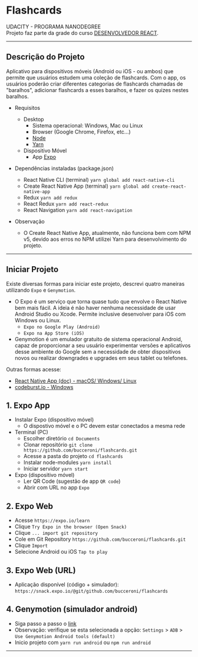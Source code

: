 # Flashcards

UDACITY - PROGRAMA NANODEGREE  
Projeto faz parte da grade do curso [DESENVOLVEDOR REACT](https://br.udacity.com/course/react-nanodegree--nd019).

<hr>

## Descrição do Projeto

Aplicativo para dispositivos móveis (Android ou iOS - ou ambos) que permite que usuários estudem uma coleção de flashcards. Com o app, os usuários poderão criar diferentes categorias de flashcards chamadas de "baralhos", adicionar flashcards a esses baralhos, e fazer os quizes nestes baralhos.

- Requisitos
  - Desktop 
    - Sistema operacional: Windows, Mac ou Linux
    - Browser (Google Chrome, Firefox, etc...)
    - [Node](https://nodejs.org/en/)
    - [Yarn](https://yarnpkg.com/pt-BR/docs/getting-started)
  - Dispositivo Móvel
    - App [Expo](https://expo.io/) 

- Dependências instaladas (package.json)
  - React Native CLI (terminal) `yarn global add react-native-cli`  
  - Create React Native App (terminal) `yarn global add create-react-native-app`
  - Redux `yarn add redux`
  - React Redux `yarn add react-redux`
  - React Navigation `yarn add react-navigation`

- Observação
  - O Create React Native App, atualmente, não funciona bem com NPM v5, devido aos erros no NPM utilizei Yarn para desenvolvimento do projeto.

<hr >

## Iniciar Projeto
Existe diversas formas para iniciar este projeto, descrevi quatro maneiras utilizando `Expo` e `Genymotion`.
- O Expo é um serviço que torna quase tudo que envolve o React Native bem mais fácil. A ideia é não haver nenhuma necessidade de usar Android Studio ou Xcode. Permite inclusive desenvolver para iOS com Windows ou Linux.
  - `Expo no Google Play (Android)`
  - `Expo na App Store (iOS)`
- Genymotion é um emulador gratuito de sistema operacional Android, capaz de proporcionar a seu usuário experimentar versões e aplicativos desse ambiente do Google sem a necessidade de obter dispositivos novos ou realizar downgrades e upgrades em seus tablet ou telefones.

Outras formas acesse:
- [React Native App (doc) - macOS/ Windows/ Linux](https://facebook.github.io/react-native/docs/getting-started.html)
- [codeburst.io - Windows](https://codeburst.io/setting-up-development-environment-using-react-native-on-windows-dd240e69f776)




## 1. Expo App
- Instalar Expo (dispositivo móvel)
  - O dispostivo móvel e o PC devem estar conectados a mesma rede
- Terminal (PC)
  - Escolher diretório `cd Documents`
  - Clonar repositório `git clone https://github.com/bucceroni/flashcards.git`
  - Acesse a pasta do projeto `cd flashcards`
  - Instalar node-modules `yarn install`
  - Iniciar servidor `yarn start`
- Expo (dispositivo móvel)
  - Ler QR Code (sugestão de app `QR code`)
  - Abrir com URL no app `Expo`

## 2. Expo Web
- Acesse `https://expo.io/learn`
- Clique `Try Expo in the browser (Open Snack)`
- Clique `... import git repository`
- Cole em Git Repository `https://github.com/bucceroni/flashcards.git`
- Clique `Import`
- Selecione Android ou iOS `Tap to play`

## 3. Expo Web (URL) 
- Aplicação disponível (código + simulador):
  `https://snack.expo.io/@git/github.com/bucceroni/flashcards`

## 4. Genymotion (simulador android)
- Siga passo a passo o [link](https://medium.com/@devmrin/complete-how-to-create-react-native-app-with-genymotion-android-emulator-on-windows-10-in-10-3834fd90b074)
- Observação: verifique se esta selecionada a opção: `Settings` > `ADB` > `Use Genymotion Android tools (default)`
- Inicio projeto com `yarn run android` ou `npm run android`

<hr >

